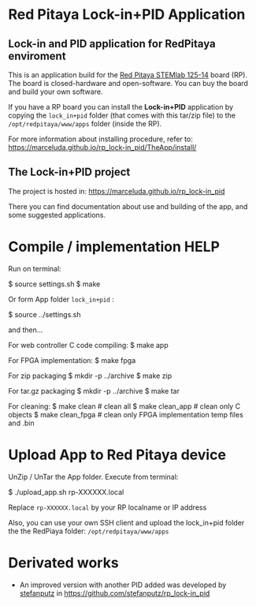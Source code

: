 # Red Pitaya Lock-in+PID Application

## Lock-in and PID application for RedPitaya enviroment

This is an application build for the [Red Pitaya STEMlab 125-14](https://www.redpitaya.com/) board (RP).
The board is closed-hardware and open-software. You can buy the board and build your own software.

If you have a RP board you can install the **Lock-in+PID** application
by copying the `lock_in+pid` folder (that comes with this tar/zip file) to the
`/opt/redpitaya/www/apps` folder (inside the RP).

For more information about installing procedure, refer to:
https://marceluda.github.io/rp_lock-in_pid/TheApp/install/


## The Lock-in+PID project
The project is hosted in: https://marceluda.github.io/rp_lock-in_pid

There you can find documentation about use and building of the app, and
some suggested applications.

# Compile / implementation HELP

Run on terminal:

$ source settings.sh
$ make

Or form App folder `lock_in+pid` :

$ source ../settings.sh

and then...

For web controller C code compiling:
$ make app

For FPGA implementation:
$ make fpga

For zip packaging
$ mkdir -p ../archive
$ make zip

For tar.gz packaging
$ mkdir -p ../archive
$ make tar

For cleaning:
$ make clean       # clean all
$ make clean_app   # clean only C objects
$ make clean_fpga  # clean only FPGA implementation temp files and .bin

# Upload App to Red Pitaya device

UnZip / UnTar the App folder. Execute from terminal:

$ ./upload_app.sh rp-XXXXXX.local

Replace `rp-XXXXXX.local` by your RP localname or IP address

Also, you can use your own SSH client and upload the lock_in+pid folder the the
RedPiaya folder: `/opt/redpitaya/www/apps`

# Derivated works
 - An improved version with another PID added was developed by [stefanputz](https://github.com/stefanputz)  in https://github.com/stefanputz/rp_lock-in_pid
